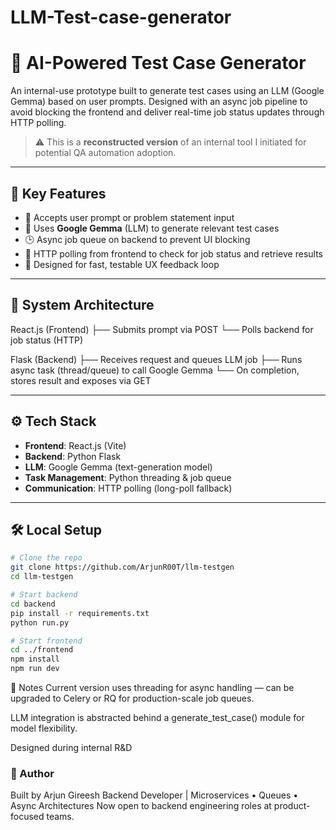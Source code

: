 # LLM-Test-case-generator

# 🧪 AI-Powered Test Case Generator

An internal-use prototype built to generate test cases using an LLM (Google Gemma) based on user prompts. Designed with an async job pipeline to avoid blocking the frontend and deliver real-time job status updates through HTTP polling.

> ⚠️ This is a **reconstructed version** of an internal tool I initiated  for potential QA automation adoption.

---

## 🚀 Key Features

- 🧠 Accepts user prompt or problem statement input
- 🤖 Uses **Google Gemma** (LLM) to generate relevant test cases
- 🕒 Async job queue on backend to prevent UI blocking
- 🔁 HTTP polling from frontend to check for job status and retrieve results
- 🎯 Designed for fast, testable UX feedback loop

---

## 🧩 System Architecture


React.js (Frontend)
  ├── Submits prompt via POST
  └── Polls backend for job status (HTTP)

Flask (Backend)
  ├── Receives request and queues LLM job
  ├── Runs async task (thread/queue) to call Google Gemma
  └── On completion, stores result and exposes via GET


---


## ⚙️ Tech Stack

- **Frontend**: React.js (Vite)
- **Backend**: Python Flask
- **LLM**: Google Gemma (text-generation model)
- **Task Management**: Python threading & job queue
- **Communication**: HTTP polling (long-poll fallback)

---

## 🛠️ Local Setup

```bash
# Clone the repo
git clone https://github.com/ArjunR00T/llm-testgen
cd llm-testgen

# Start backend
cd backend
pip install -r requirements.txt
python run.py

# Start frontend
cd ../frontend
npm install
npm run dev
```

📌 Notes
Current version uses threading for async handling — can be upgraded to Celery or RQ for production-scale job queues.

LLM integration is abstracted behind a generate_test_case() module for model flexibility.

Designed during internal R&D 

### 🙌 Author
Built by Arjun Gireesh
Backend Developer | Microservices • Queues • Async Architectures
Now open to backend engineering roles at product-focused teams.

